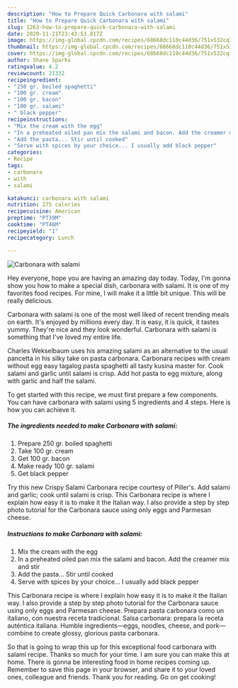 ```yaml
---
description: "How to Prepare Quick Carbonara with salami"
title: "How to Prepare Quick Carbonara with salami"
slug: 1263-how-to-prepare-quick-carbonara-with-salami
date: 2020-11-21T23:43:53.817Z
image: https://img-global.cpcdn.com/recipes/68668dc110c44d36/751x532cq70/carbonara-with-salami-recipe-main-photo.jpg
thumbnail: https://img-global.cpcdn.com/recipes/68668dc110c44d36/751x532cq70/carbonara-with-salami-recipe-main-photo.jpg
cover: https://img-global.cpcdn.com/recipes/68668dc110c44d36/751x532cq70/carbonara-with-salami-recipe-main-photo.jpg
author: Shane Sparks
ratingvalue: 4.2
reviewcount: 21332
recipeingredient:
- "250 gr. boiled spaghetti"
- "100 gr. cream"
- "100 gr. bacon"
- "100 gr. salami"
- " black pepper"
recipeinstructions:
- "Mix the cream with the egg"
- "In a preheated oiled pan mix the salami and bacon. Add the creamer mix and stir"
- "Add the pasta... Stir until cooked"
- "Serve with spices by your choice... I usually add black pepper"
categories:
- Recipe
tags:
- carbonara
- with
- salami

katakunci: carbonara with salami 
nutrition: 275 calories
recipecuisine: American
preptime: "PT39M"
cooktime: "PT46M"
recipeyield: "1"
recipecategory: Lunch

---
```



![Carbonara with salami](https://img-global.cpcdn.com/recipes/68668dc110c44d36/751x532cq70/carbonara-with-salami-recipe-main-photo.jpg)

Hey everyone, hope you are having an amazing day today. Today, I'm gonna show you how to make a special dish, carbonara with salami. It is one of my favorites food recipes. For mine, I will make it a little bit unique. This will be really delicious.

Carbonara with salami is one of the most well liked of recent trending meals on earth. It's enjoyed by millions every day. It is easy, it is quick, it tastes yummy. They're nice and they look wonderful. Carbonara with salami is something that I've loved my entire life.

Charles Wekselbaum uses his amazing salami as an alternative to the usual pancetta in his silky take on pasta carbonara. Carbonara recipes with cream without egg easy tagalog pasta spaghetti all tasty kusina master for. Cook salami and garlic until salami is crisp. Add hot pasta to egg mixture, along with garlic and half the salami.


To get started with this recipe, we must first prepare a few components. You can have carbonara with salami using 5 ingredients and 4 steps. Here is how you can achieve it.

<!--inarticleads1-->

##### The ingredients needed to make Carbonara with salami:

1. Prepare 250 gr. boiled spaghetti
1. Take 100 gr. cream
1. Get 100 gr. bacon
1. Make ready 100 gr. salami
1. Get  black pepper


Try this new Crispy Salami Carbonara recipe courtesy of Piller&#39;s. Add salami and garlic; cook until salami is crisp. This Carbonara recipe is where I explain how easy it is to make it the Italian way. I also provide a step by step photo tutorial for the Carbonara sauce using only eggs and Parmesan cheese. 

<!--inarticleads2-->

##### Instructions to make Carbonara with salami:

1. Mix the cream with the egg
1. In a preheated oiled pan mix the salami and bacon. Add the creamer mix and stir
1. Add the pasta... Stir until cooked
1. Serve with spices by your choice... I usually add black pepper


This Carbonara recipe is where I explain how easy it is to make it the Italian way. I also provide a step by step photo tutorial for the Carbonara sauce using only eggs and Parmesan cheese. Prepara pasta carbonara como un italiano, con nuestra receta tradicional. Salsa carbonara: prepara la receta auténtica italiana. Humble ingredients—eggs, noodles, cheese, and pork—combine to create glossy, glorious pasta carbonara. 

So that is going to wrap this up for this exceptional food carbonara with salami recipe. Thanks so much for your time. I am sure you can make this at home. There is gonna be interesting food in home recipes coming up. Remember to save this page in your browser, and share it to your loved ones, colleague and friends. Thank you for reading. Go on get cooking!
